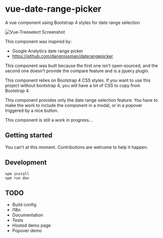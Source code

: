# vue-date-range-picker
A vue component using Bootstrap 4 styles for date range selection

![Vue-Treeselect Screenshot](https://raw.githubusercontent.com/Owumaro/vue-date-range-picker/master/screenshot.png)

This component was inspired by:
- Google Analytics date range picker
- https://github.com/dangrossman/daterangepicker

This component was built because the first one isn't open-sourced, and the second one doesn't provide the compare feature and is a jquery plugin.

This component relies on Bootstrap 4 CSS styles. If you want to use this project without bootstrap 4, you will have a lot of CSS to copy from Bootstrap 4.

This component provides only the date range selection feature. You have to make the work to include the component in a modal, or in a popover triggered by a nice button.

This component is still a work in progress...

## Getting started

You can't at this moment. Contributions are welcome to help it happen.

## Development

```
npm install
npm run dev
```

## TODO
- Build config
- I18n
- Documentation
- Tests
- Hosted demo page
- Popover demo